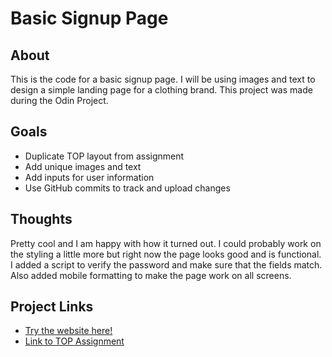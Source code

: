 # Basic Signup Page

## About
This is the code for a basic signup page. I will be using images and text to design a simple landing page for a clothing brand.
This project was made during the Odin Project.

## Goals
* Duplicate TOP layout from assignment
* Add unique images and text
* Add inputs for user information
* Use GitHub commits to track and upload changes

## Thoughts
Pretty cool and I am happy with how it turned out. I could probably work on the styling a little more but right now the page looks good and is functional. I added a script to verify the password and make sure that the fields match. Also added mobile formatting to make the page work on all screens. 

## Project Links
- [Try the website here!](https://copaiement.github.io/odin-signup-page/)
- [Link to TOP Assignment](https://www.theodinproject.com/lessons/node-path-intermediate-html-and-css-sign-up-form)
